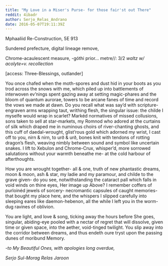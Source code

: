 ```yaml
---
title: "My Love in a Miser's Purse- for those fair'st out There"
reddit: 4ibadr
author: Serjo_Relas_Andrano
date: 2016-05-07T19:11:39Z
---
```


Mphaaliid Re-Construction, 5E 913

Sundered prefecture, digital lineage remove,

Chrome-acaulescent measure, -góthi prior... metre//: 3/2 *waltz w/ acolyte=v. recollection*


[access: Three-Blessings, outlander]

You once chafed when the moth-spores and dust hid in your boots as you trod across the snows with me, which piled up into battlements of interwoven ev’nings spent gazing away at setting magic-phares and the bloom of quantum aurorae, towers to be arcane fanes of time and record the vows we made at dawn. Do you recall what was say’d with scripture-engraven arms wrapping taut, writhing flesh, the singular issue: the childe I myselfe would wrap in scarlet? Markéd normatives of missed collusions, sons taken to sell at star-markets, my Romnod who adored at the curtains of silk which draped me in numinous choirs of river-chanting ghosts, and this cuff of daedal-wrought, glist’rous gold which adorned my wrist, I cast off to you, nirn &amp; nirn, to urð &amp; urð, bones knit with tendons of rotting dragon’s flesh, weaving nimbly between sound and symbol like uncertain snakes. I lift to Xebulon and Chrome-Crux, whisper’d, more sorrowed salutations without your warmth beneathe me- at the cold harbour of afterthoughts.

How you are wrought together- all &amp; one, truth of new phantastic dreams, moon &amp; moon, ash &amp; star, my ladie and my paramour, and childe to the grave given- do you see, notwithstanding the cataract pall which falls in void winds on thine eyes, Her image up Above? I remember coffers of purloinéd jewels of sorcery- necromantic capsules of caught memories- that bought my place here, and the whispers I slipped carefully into sleeping eares like daemon-hebenon, all the while I left you in the worm-dug ravines of oblivion.
 
You are light, and love &amp; song, ticking away the hours before She goes, singular, abiding-eye pooled with a nectar of regret that will dissolve, given time or given space, into the aether, void-tinged twilight. You slip away into the corridor between dreams, and thus endeth oure tryst upon the passing dunes of moribund Memory.

*-to My Beautiful Ones, with apologies long overdue,*

*Serjo Sul-Morag Relas Jaroon*
					                                          
